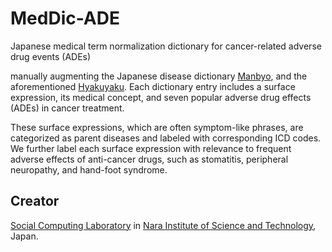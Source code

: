 # MedDic-ADE
Japanese medical term normalization dictionary for cancer-related adverse drug events (ADEs)

manually augmenting the Japanese disease dictionary [Manbyo](https://sociocom.naist.jp/manbyo-dic-en/), and the aforementioned [Hyakuyaku](https://sociocom.naist.jp/hyakuyaku-dic-en/). 
Each dictionary entry includes a surface expression, its medical concept, and seven popular adverse drug effects (ADEs) in cancer treatment.

These surface expressions, which are often symptom-like phrases, are categorized as parent diseases and labeled with corresponding ICD codes. 
We further label each surface expression with relevance to frequent adverse effects of anti-cancer drugs, such as stomatitis, peripheral neuropathy, and hand-foot syndrome.

## Creator

[Social Computing Laboratory](https://sociocom.naist.jp) in [Nara Institute of Science and Technology](http://www.naist.jp), Japan.
